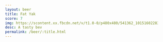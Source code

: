 ```yaml
---
layout: beer
title: Fat Yak
score: 7
img: https://scontent.xx.fbcdn.net/v/t1.0-0/p480x480/541362_10151602283703745_1951889238_n.jpg?oh=ba760e9a5093159e2c0f6412fd2eafdd&oe=58D3A288
desc: A tasty bev
permalink: /beer/:title.html
---
```

